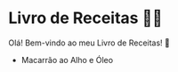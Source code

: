# Livro de Receitas :man_cook:

Olá! Bem-vindo ao meu Livro de Receitas! :wave:

- Macarrão ao Alho e Óleo 